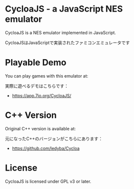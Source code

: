 # CycloaJS - a JavaScript NES emulator

CycloaJS is a NES emulator implemented in JavaScript.

CycloaJSはJavaScriptで実装されたファミコンエミュレータです

# Playable Demo

You can play games with this emulator at:

実際に遊べるデモはこちらです：

 - https://app.7io.org/CycloaJS/

# C++ Version

Original C++ version is available at:

元になったC++のバージョンがこちらにあります：

 - https://github.com/ledyba/Cycloa

# License

CycloaJS is licensed under GPL v3 or later.

